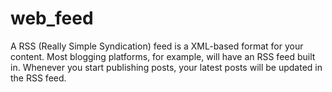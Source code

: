 # web_feed
A RSS (Really Simple Syndication) feed is a XML-based format for your content. Most blogging platforms, for example, will have an RSS feed built in. Whenever you start publishing posts, your latest posts will be updated in the RSS feed.
